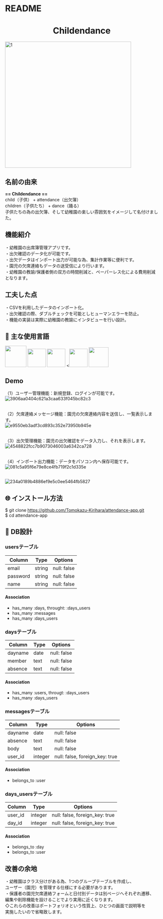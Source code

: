 # README

<h1 align="center">Childendance</h1>

<img width="414" alt="1" src="https://user-images.githubusercontent.com/63994393/82203147-de4f1180-993d-11ea-8f63-f17bf220801f.png">

## 名前の由来
**== Childendance ==**
<br>child（子供） + attendance（出欠簿）
<br>children（子供たち） + dance（踊る）
<br>子供たちの為の出欠簿、そして幼稚園の楽しい雰囲気をイメージして名付けました。

## 機能紹介
・幼稚園の出席簿管理アプリです。
<br>・出欠確認のデータ化が可能です。
<br>・出欠データはインポート出力が可能な為、集計作業等に便利です。
<br>・園児の欠席連絡もデータの送受信により行います。
<br>・幼稚園の教諭/保護者側の双方の時間削減と、ペーパーレス化による費用削減となります。

## 工夫した点
・CSVを利用したデータのインポート化。
<br>・出欠確認の際、ダブルチェックを可能としヒューマンエラーを防止。
<br>・機能の実装は実際に幼稚園の教諭にインタビューを行い設計。

## :paperclip: 主な使用言語
<a><img src="https://user-images.githubusercontent.com/39142850/71774533-1ddf1780-2fb4-11ea-8560-753bed352838.png" width="70px;" /></a> <!-- rubyのロゴ -->
<a><img src="https://user-images.githubusercontent.com/39142850/71774548-731b2900-2fb4-11ea-99ba-565546c5acb4.png" height="60px;" /></a> <!-- RubyOnRailsのロゴ -->
<a><img src="https://user-images.githubusercontent.com/39142850/71774618-b32edb80-2fb5-11ea-9050-d5929a49e9a5.png" height="60px;" /></a> <!-- Hamlのロゴ -->
<a><<img src="https://user-images.githubusercontent.com/39142850/71774644-115bbe80-2fb6-11ea-822c-568eabde5228.png" height="60px" /></a> <!-- Scssのロゴ -->
<a><img src="https://user-images.githubusercontent.com/39142850/71774768-d064a980-2fb7-11ea-88ad-4562c59470ae.png" height="65px;" /></a> <!-- jQueryのロゴ -->

## Demo
（1）ユーザー管理機能：新規登録、ログインが可能です。
<br>![3906aa0404c621a3caa633f045bc82c3](https://user-images.githubusercontent.com/63994393/84658357-b8bf2300-af50-11ea-8e55-ce1412168733.gif)


<br>（2）欠席連絡メッセージ機能：園児の欠席連絡内容を送信し、一覧表示します。
<br>![e9550eb3adf3cd893c352e73950b945e](https://user-images.githubusercontent.com/63994393/84658413-d55b5b00-af50-11ea-8179-1a3e5894ba5c.gif)


<br>（3）出欠管理機能：園児の出欠確認をデータ入力し、それを表示します。
<br>![4548822fcc7b9073046003a6342ca728](https://user-images.githubusercontent.com/63994393/84658502-f58b1a00-af50-11ea-85fb-85fba6fcaa11.gif)


<br>（4）インポート出力機能：データをパソコン内へ保存可能です。
<br>![081c5a95f6e79e8ce4fb719f2c1d335e](https://user-images.githubusercontent.com/63994393/84658562-09cf1700-af51-11ea-9c41-68c0688f0652.gif)

<br>![234a0189b4886ef9e5c0ee5464fb5827](https://user-images.githubusercontent.com/63994393/84658627-210e0480-af51-11ea-9579-1f4a25b319f2.gif)

## :globe_with_meridians: インストール方法
$ git clone https://github.com/Tomokazu-Kirihara/attendance-app.git
<br>$ cd attendance-app

## :page_facing_up: DB設計
  ### usersテーブル
  |Column|Type|Options|
  |------|----|-------|
  |email|string|null: false|
  |password|string|null: false|
  |name|string|null: false|
  #### Association
  - has_many :days, throught: :days_users
  - has_many :messages
  - has_many :days_users

  ### daysテーブル
  |Column|Type|Options|
  |------|----|-------|
  |dayname|date|null: false|
  |member|text|null: false|
  |absence|text|null: false|
  #### Association
  - has_many :users, througt: :days_users
  - has_many :days_users

  ### messagesテーブル
  |Column|Type|Options|
  |------|----|-------|
  |dayname|date|null: false|
  |absence|text|null: false|
  |body|text|null: false|
  |user_id|integer|null: false, foreign_key: true|
  #### Association
  - belongs_to :user

  ### days_usersテーブル
  |Column|Type|Options|
  |------|----|-------|
  |user_id|integer|null: false, foreign_key: true|
  |day_id|integer|null: false, foreign_key: true|
  #### Association
  - belongs_to :day
  - belongs_to :user

  ## 改善の余地
・幼稚園はクラス分けがある為、1つのグループテーブルを作成し、
<br>ユーザー（園児）を管理する仕様にする必要があります。
<br>・保護者の園児欠席連絡フォームと日付別データは別ページへそれぞれ遷移、
<br>編集や削除機能を設けることでより実用に近くなります。
<br>◇これらの改善はポートフォリオという性質上、ひとつの画面で説明等を
<br>実施したいので省略致します。